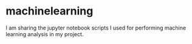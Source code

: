# machinelearning
I am sharing the jupyter notebook scripts I used for performing machine learning analysis in my project.

